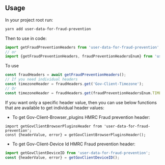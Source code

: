 ## Usage

In your project root run:

```sh
yarn add user-data-for-fraud-prevention
```

Then to use in code:

```js
import getFraudPreventionHeaders from 'user-data-for-fraud-prevention';
// or
import {getFraudPreventionHeaders, fraudPreventionHeadersEnum} from 'user-data-for-fraud-prevention';
```
To use

```js
const fraudHeaders = await getFraudPreventionHeaders();
// If you need individual headers
const timezoneHeader = fraudHeaders.get('Gov-Client-Timezone');
// Or
const timezoneHeader = fraudHeaders.get(fraudPreventionHeadersEnum.TIMEZONE);
```
If you want only a specific header value, then you can use below functions that are available to get individual header values:
* To get Gov-Client-Browser_plugins HMRC Fraud prevention header:
```
import getGovClientBrowserPluginsHeader from 'user-data-for-fraud-prevention';
const {headerValue, error} = getGovClientBrowserPluginsHeader();
```
* To get Gov-Client-Device Id HMRC Fraud prevention header:
```js
import getGovClientDeviceID from 'user-data-for-fraud-prevention';
const {headerValue, error} = getGovClientDeviceID();
```